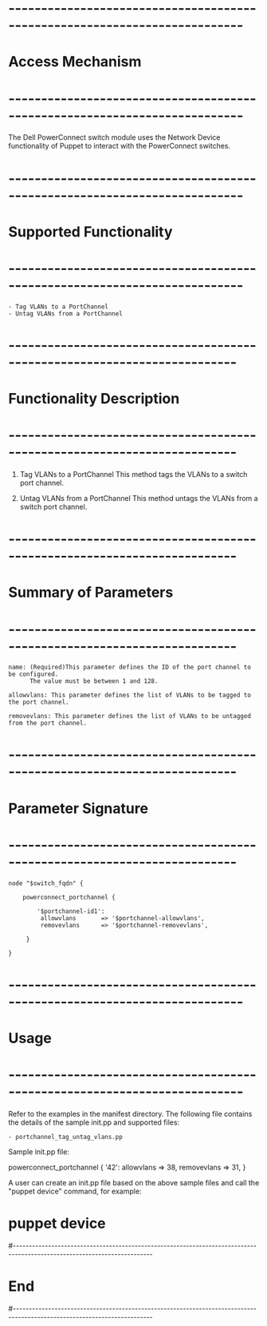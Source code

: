 # --------------------------------------------------------------------------
# Access Mechanism 
# --------------------------------------------------------------------------

The Dell PowerConnect switch module uses the Network Device functionality of Puppet to interact with the PowerConnect switches.

# --------------------------------------------------------------------------
#  Supported Functionality
# --------------------------------------------------------------------------

	- Tag VLANs to a PortChannel
	- Untag VLANs from a PortChannel


# -------------------------------------------------------------------------
# Functionality Description
# -------------------------------------------------------------------------


  1. Tag VLANs to a PortChannel
  		This method tags the VLANs to a switch port channel.

  2. Untag VLANs from a PortChannel
  		This method untags the VLANs from a switch port channel.
    

# -------------------------------------------------------------------------
# Summary of Parameters
# -------------------------------------------------------------------------

	name: (Required)This parameter defines the ID of the port channel to be configured.
	      The value must be between 1 and 128.
	       
	allowvlans: This parameter defines the list of VLANs to be tagged to the port channel.
	
	removevlans: This parameter defines the list of VLANs to be untagged from the port channel.
    
    
# -------------------------------------------------------------------------
# Parameter Signature 
# -------------------------------------------------------------------------

	node "$switch_fqdn" {

    	powerconnect_portchannel {

		    '$portchannel-id1':
		     allowvlans       => '$portchannel-allowvlans',
		     removevlans      => '$portchannel-removevlans',

   		 } 

	}
	

# --------------------------------------------------------------------------
# Usage
# --------------------------------------------------------------------------
   Refer to the examples in the manifest directory.
   The following file contains the details of the sample init.pp and supported files:

    - portchannel_tag_untag_vlans.pp
	
   Sample init.pp file:
   
   powerconnect_portchannel {
       '42':
	   allowvlans       => 38,
	   removevlans      => 31,
   }
		

   A user can create an init.pp file based on the above sample files and call the "puppet device" command, for example: 
   # puppet device

#-------------------------------------------------------------------------------------------------------------------------
# End
#-------------------------------------------------------------------------------------------------------------------------	
